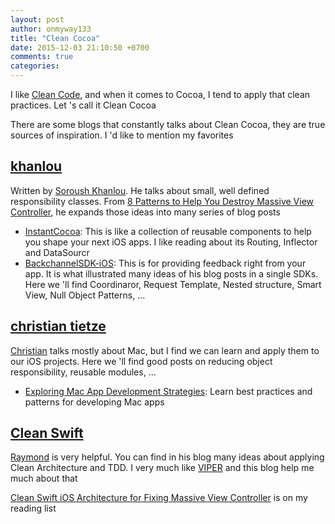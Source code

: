 ```yaml
---
layout: post
author: onmyway133
title: "Clean Cocoa"
date: 2015-12-03 21:10:50 +0700
comments: true
categories:
---
```


I like [Clean Code](http://www.amazon.com/Clean-Code-Handbook-Software-Craftsmanship/dp/0132350882), and when it comes to Cocoa, I tend to apply that clean practices. Let 's call it Clean Cocoa

There are some blogs that constantly talks about Clean Cocoa, they are true sources of inspiration. I 'd like to mention my favorites

[khanlou](http://khanlou.com/)
--
Written by [Soroush Khanlou](https://twitter.com/khanlou). He talks about small, well defined responsibility classes. From [8 Patterns to Help You Destroy Massive View Controller](http://khanlou.com/2014/09/8-patterns-to-help-you-destroy-massive-view-controller/), he expands those ideas into many series of blog posts

- [InstantCocoa](https://github.com/khanlou/InstantCocoa): This is like a collection of reusable components to help you shape your next iOS apps. I like reading about its Routing, Inflector and DataSourcr
- [BackchannelSDK-iOS](https://github.com/backchannel/BackchannelSDK-iOS): This is for providing feedback right from your app. It is what illustrated many ideas of his blog posts in a single SDKs. Here we 'll find Coordinaror, Request Template, Nested structure, Smart View, Null Object Patterns, ...

[christian tietze](http://christiantietze.de/)
--
[Christian](https://twitter.com/ctietze) talks mostly about Mac, but I find we can learn and apply them to our iOS projects. Here we 'll find good posts on reducing object responsibility, reusable modules, ...

- [Exploring Mac App Development Strategies](https://leanpub.com/develop-mac-apps-clean-architecture-swift): Learn best practices and patterns for developing Mac apps

[Clean Swift](http://clean-swift.com/)
--
[Raymond](http://twitter.com/rayvinly) is very helpful. You can find in his blog many ideas about applying Clean Architecture and TDD. I very much like [VIPER](https://www.objc.io/issues/13-architecture/viper/) and this blog help me much about that

[Clean Swift iOS Architecture for Fixing Massive View Controller](http://clean-swift.com/clean-swift-ios-architecture/) is on my reading list
